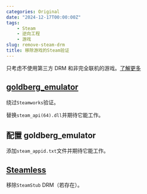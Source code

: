 ```yaml
---
categories: Original
date: "2024-12-17T00:00:00Z"
tags:
    - Steam
    - 逆向工程
    - 游戏
slug: remove-steam-drm
title: 移除游戏的Steam验证
---
```


只考虑不使用第三方 DRM 和非完全联机的游戏。[了解更多](https://rentry.org/pgames)

## [goldberg_emulator](https://gitlab.com/Mr_Goldberg/goldberg_emulator)

绕过`Steamworks`验证。

替换`steam_api(64).dll`并期待它能工作。

## 配置 goldberg_emulator

添加`steam_appid.txt`文件并期待它能工作。

## [Steamless](https://github.com/atom0s/Steamless)

移除`SteamStub` DRM（若存在）。
